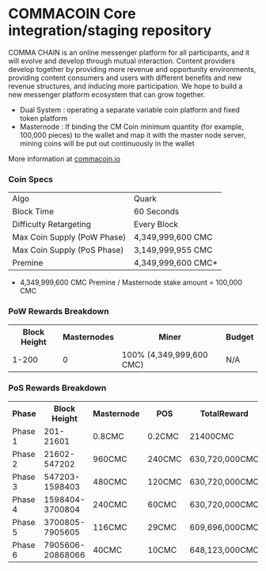 COMMACOIN Core integration/staging repository
=====================================

COMMA CHAIN is an online messenger platform for all participants, and it will evolve and develop through mutual interaction. Content providers develop together by providing more revenue and opportunity environments, providing content consumers and users with different benefits and new revenue structures, and inducing more participation. We hope to build a new messenger platform ecosystem that can grow together.
- Dual System : operating a separate variable coin platform and fixed token platform
- Masternode : If binding the CM Coin minimum quantity (for example, 100,000 pieces) to the wallet and map it with the master node server, mining coins will be put out continuously in the wallet

More information at [commacoin.io](https://commacoin.io) 

### Coin Specs
<table>
<tr><td>Algo</td><td>Quark</td></tr>
<tr><td>Block Time</td><td>60 Seconds</td></tr>
<tr><td>Difficulty Retargeting</td><td>Every Block</td></tr>
<tr><td>Max Coin Supply (PoW Phase)</td><td>4,349,999,600 CMC</td></tr>
<tr><td>Max Coin Supply (PoS Phase)</td><td>3,149,999,955 CMC</td></tr>
<tr><td>Premine</td><td>4,349,999,600 CMC*</td></tr>
</table>

* 4,349,999,600 CMC Premine / Masternode stake amount = 100,000 CMC

### PoW Rewards Breakdown

<table>
<th>Block Height</th><th>Masternodes</th><th>Miner</th><th>Budget</th>
<tr><td>1-200</td><td>0</td><td>100% (4,349,999,600 CMC)</td><td>N/A</td></tr>
</table>

### PoS Rewards Breakdown

<table>
<th>Phase</th><th>Block Height</th><th>Masternode</th><th>POS</th><th>TotalReward</th>
<tr><td>Phase 1</td><td>201-21601</td><td>0.8CMC</td><td>0.2CMC</td><td>21400CMC</td></tr>
<tr><td>Phase 2</td><td>21602-547202</td><td>960CMC</td><td>240CMC</td><td>630,720,000CMC</td></tr>
<tr><td>Phase 3</td><td>547203-1598403</td><td>480CMC</td><td>120CMC</td><td>630,720,000CMC</td></tr>
<tr><td>Phase 4</td><td>1598404-3700804</td><td>240CMC</td><td>60CMC</td><td>630,720,000CMC</td></tr>
<tr><td>Phase 5</td><td>3700805-7905605</td><td>116CMC</td><td>29CMC</td><td>609,696,000CMC</td></tr>
<tr><td>Phase 6</td><td>7905606-20868066</td><td>40CMC</td><td>10CMC</td><td>648,123,000CMC</td></tr>
</table>
